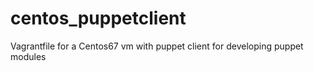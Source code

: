 # centos_puppetclient
Vagrantfile for a Centos67 vm with puppet client for developing puppet modules

